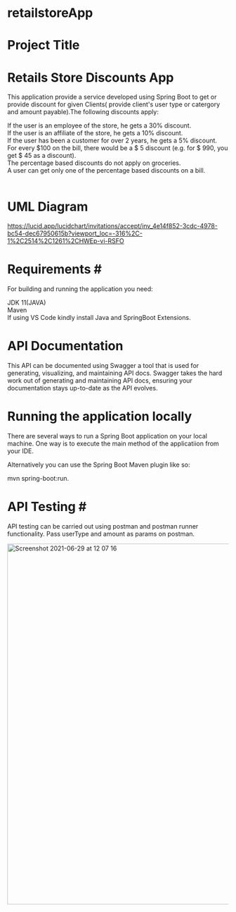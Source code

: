 # retailstoreApp


# Project Title #

# Retails Store Discounts App #

This application provide a service developed using Spring Boot to get or provide discount for given Clients( provide client's user type or catergory and amount payable).The following discounts apply:

If the user is an employee of the store, he gets a 30% discount. <br /> 
If the user is an affiliate of the store, he gets a 10% discount. <br />
If the user has been a customer for over 2 years, he gets a 5% discount. <br />
For every $100 on the bill, there would be a $ 5 discount (e.g. for $ 990, you get $ 45 as a discount). <br />
The percentage based discounts do not apply on groceries. <br />
A user can get only one of the percentage based discounts on a bill. <br />
<br />

# UML Diagram #
https://lucid.app/lucidchart/invitations/accept/inv_4e14f852-3cdc-4978-bc54-dec67950615b?viewport_loc=-316%2C-1%2C2514%2C1261%2CHWEp-vi-RSFO


# Requirements # <br />
For building and running the application you need: <br />

JDK 11(JAVA) <br />
Maven <br />
If using VS Code kindly install Java and SpringBoot Extensions.

# API Documentation #

This API can be documented using Swagger a tool that is used for generating, visualizing, and maintaining API docs. Swagger takes the hard work out of generating and maintaining API docs, ensuring your documentation stays up-to-date as the API evolves.

# Running the application locally #

There are several ways to run a Spring Boot application on your local machine. One way is to execute the main method of the applicatiion from your IDE.

Alternatively you can use the Spring Boot Maven plugin like so:

mvn spring-boot:run. 

# API Testing # <br />
API testing can be carried out using postman and postman runner functionality. Pass userType and amount as params on postman.

<img width="819" alt="Screenshot 2021-06-29 at 12 07 16" src="https://user-images.githubusercontent.com/44907126/123779533-8de10c00-d8d2-11eb-8d92-e6f7fcc9d3dd.png">



